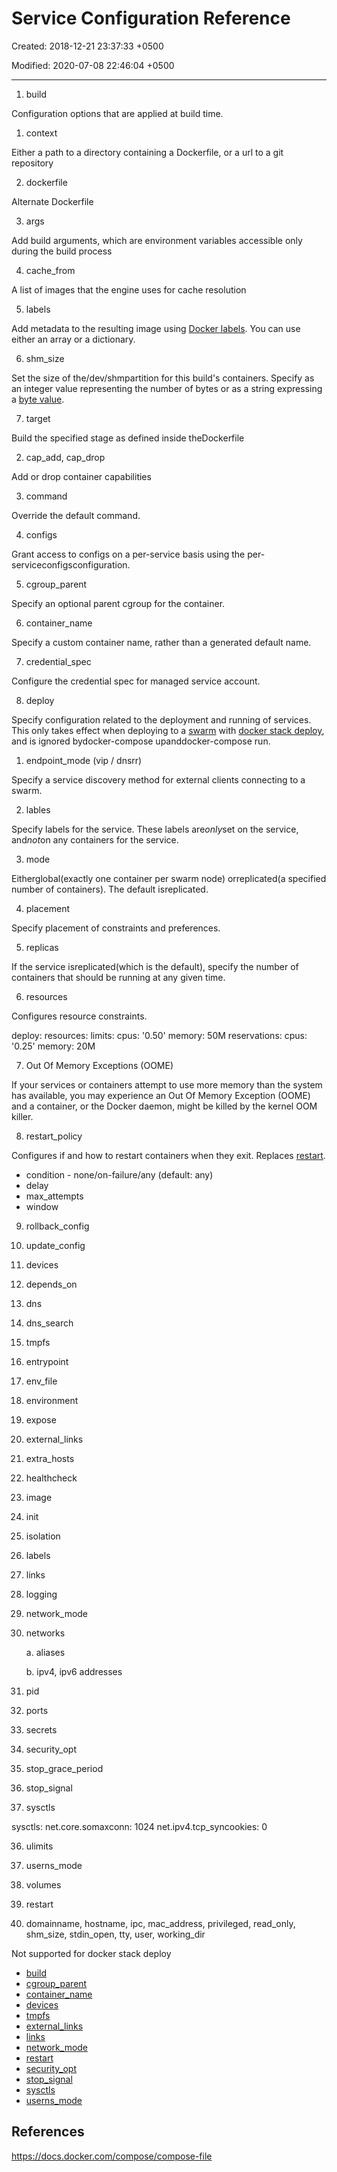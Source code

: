# Service Configuration Reference

Created: 2018-12-21 23:37:33 +0500

Modified: 2020-07-08 22:46:04 +0500

---

1. build

Configuration options that are applied at build time.

1. context

Either a path to a directory containing a Dockerfile, or a url to a git repository

2. dockerfile

Alternate Dockerfile

3. args

Add build arguments, which are environment variables accessible only during the build process

4. cache_from

A list of images that the engine uses for cache resolution

5. labels

Add metadata to the resulting image using [Docker labels](https://docs.docker.com/engine/userguide/labels-custom-metadata/). You can use either an array or a dictionary.

6. shm_size

Set the size of the/dev/shmpartition for this build's containers. Specify as an integer value representing the number of bytes or as a string expressing a [byte value](https://docs.docker.com/compose/compose-file/#specifying-byte-values).

7. target

Build the specified stage as defined inside theDockerfile

2. cap_add, cap_drop

Add or drop container capabilities

3. command

Override the default command.

4. configs

Grant access to configs on a per-service basis using the per-serviceconfigsconfiguration.

5. cgroup_parent

Specify an optional parent cgroup for the container.

6. container_name

Specify a custom container name, rather than a generated default name.

7. credential_spec

Configure the credential spec for managed service account.

8. deploy

Specify configuration related to the deployment and running of services. This only takes effect when deploying to a [swarm](https://docs.docker.com/engine/swarm/) with [docker stack deploy](https://docs.docker.com/engine/reference/commandline/stack_deploy/), and is ignored bydocker-compose upanddocker-compose run.

1. endpoint_mode (vip / dnsrr)

Specify a service discovery method for external clients connecting to a swarm.

2. lables

Specify labels for the service. These labels are*only*set on the service, and*not*on any containers for the service.

3. mode

Eitherglobal(exactly one container per swarm node) orreplicated(a specified number of containers). The default isreplicated.

4. placement

Specify placement of constraints and preferences.

5. replicas

If the service isreplicated(which is the default), specify the number of containers that should be running at any given time.

6. resources

Configures resource constraints.

deploy:
resources:
limits:
cpus: '0.50'
memory: 50M
reservations:
cpus: '0.25'
memory: 20M

7. Out Of Memory Exceptions (OOME)

If your services or containers attempt to use more memory than the system has available, you may experience an Out Of Memory Exception (OOME) and a container, or the Docker daemon, might be killed by the kernel OOM killer.

8. restart_policy

Configures if and how to restart containers when they exit. Replaces [restart](https://docs.docker.com/compose/compose-file/compose-file-v2/#orig-resources).

- condition - none/on-failure/any (default: any)
- delay
- max_attempts
- window

9. rollback_config

10. update_config

9. devices

10. depends_on

11. dns

12. dns_search

13. tmpfs

14. entrypoint

15. env_file

16. environment

17. expose

18. external_links

19. extra_hosts

20. healthcheck

21. image

22. init

23. isolation

24. labels

25. links

26. logging

27. network_mode

28. networks

    a.  aliases

    b.  ipv4, ipv6 addresses

29. pid

30. ports

31. secrets

32. security_opt

33. stop_grace_period

34. stop_signal

35. sysctls

sysctls:
net.core.somaxconn: 1024
net.ipv4.tcp_syncookies: 0

36. ulimits

37. userns_mode

38. volumes

39. restart

40. domainname, hostname, ipc, mac_address, privileged, read_only, shm_size, stdin_open, tty, user, working_dir

Not supported for docker stack deploy

- [build](https://docs.docker.com/compose/compose-file/#build)
- [cgroup_parent](https://docs.docker.com/compose/compose-file/#cgroup_parent)
- [container_name](https://docs.docker.com/compose/compose-file/#container_name)
- [devices](https://docs.docker.com/compose/compose-file/#devices)
- [tmpfs](https://docs.docker.com/compose/compose-file/#tmpfs)
- [external_links](https://docs.docker.com/compose/compose-file/#external_links)
- [links](https://docs.docker.com/compose/compose-file/#links)
- [network_mode](https://docs.docker.com/compose/compose-file/#network_mode)
- [restart](https://docs.docker.com/compose/compose-file/#restart)
- [security_opt](https://docs.docker.com/compose/compose-file/#security_opt)
- [stop_signal](https://docs.docker.com/compose/compose-file/#stop_signal)
- [sysctls](https://docs.docker.com/compose/compose-file/#sysctls)
- [userns_mode](https://docs.docker.com/compose/compose-file/#userns_mode)

## References

<https://docs.docker.com/compose/compose-file>
